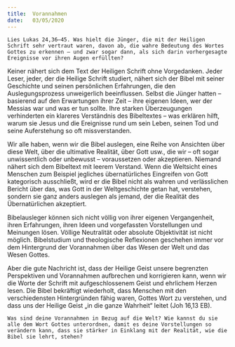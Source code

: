 ```yaml
---
title:  Vorannahmen
date:   03/05/2020
---
```


`Lies Lukas 24,36–45. Was hielt die Jünger, die mit der Heiligen Schrift sehr vertraut waren, davon ab, die wahre Bedeutung des Wortes Gottes zu erkennen – und zwar sogar dann, als sich darin vorhergesagte Ereignisse vor ihren Augen erfüllten?`

Keiner nähert sich dem Text der Heiligen Schrift ohne Vorgedanken. Jeder Leser, jeder, der die Heilige Schrift studiert, nähert sich der Bibel mit seiner Geschichte und seinen persönlichen Erfahrungen, die den Auslegungsprozess unweigerlich beeinflussen. Selbst die Jünger hatten – basierend auf den Erwartungen ihrer Zeit – ihre eigenen Ideen, wer der Messias war und was er tun sollte. Ihre starken Überzeugungen verhinderten ein klareres Verständnis des Bibeltextes – was erklären hilft, warum sie Jesus und die Ereignisse rund um sein Leben, seinen Tod und seine Auferstehung so oft missverstanden.

Wir alle haben, wenn wir die Bibel auslegen, eine Reihe von Ansichten über diese Welt, über die ultimative Realität, über Gott usw., die wir – oft sogar unwissentlich oder unbewusst – voraussetzen oder akzeptieren. Niemand nähert sich dem Bibeltext mit leerem Verstand. Wenn die Weltsicht eines Menschen zum Beispiel jegliches übernatürliches Eingreifen von Gott kategorisch ausschließt, wird er die Bibel nicht als wahren und verlässlichen Bericht über das, was Gott in der Weltgeschichte getan hat, verstehen, sondern sie ganz anders auslegen als jemand, der die Realität des Übernatürlichen akzeptiert.

Bibelausleger können sich nicht völlig von ihrer eigenen Vergangenheit, ihren Erfahrungen, ihren Ideen und vorgefassten Vorstellungen und Meinungen lösen. Völlige Neutralität oder absolute Objektivität ist nicht möglich. Bibelstudium und theologische Reflexionen geschehen immer vor dem Hintergrund der Vorannahmen über das Wesen der Welt und das Wesen Gottes.

Aber die gute Nachricht ist, dass der Heilige Geist unsere begrenzten Perspektiven und Vorannahmen aufbrechen und korrigieren kann, wenn wir die Worte der Schrift mit aufgeschlossenem Geist und ehrlichem Herzen lesen. Die Bibel bekräftigt wiederholt, dass Menschen mit den verschiedensten Hintergründen fähig waren, Gottes Wort zu verstehen, und dass uns der Heilige Geist „in die ganze Wahrheit“ leitet (Joh 16,13 EB).

`Was sind deine Vorannahmen in Bezug auf die Welt? Wie kannst du sie alle dem Wort Gottes unterordnen, damit es deine Vorstellungen so verändern kann, dass sie stärker in Einklang mit der Realität, wie die Bibel sie lehrt, stehen?`